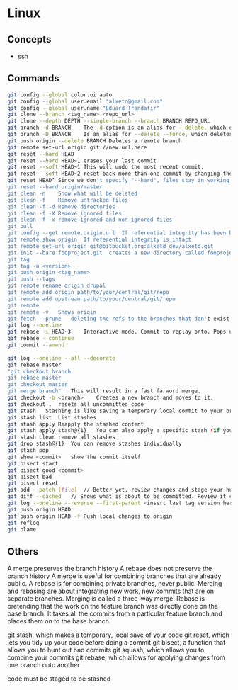 # Linux
## Concepts
- ssh

## Commands
```bash
git config --global color.ui auto	
git config --global user.email "alxetd@gmail.com"	
git config --global user.name "Eduard Trandafir"	
git clone --branch <tag_name> <repo_url>	
git clone --depth DEPTH --single-branch --branch BRANCH REPO_URL	
git branch -d BRANCH	The -d option is an alias for --delete, which only deletes the branch if it has already been fully merged in its upstream branch. 
git branch -D BRANCH	Is an alias for --delete --force, which deletes the branch "irrespective of its merged status."
git push origin --delete BRANCH	Deletes a remote branch
git remote set-url origin git://new.url.here	
git reset --hard HEAD	
git reset --hard HEAD~1	erases your last commit
git reset --soft HEAD~1	This will undo the most recent commit.
git reset --soft HEAD~2	reset back more than one commit by changing the number after ~
git reset HEAD^	Since we don't specify "--hard", files stay in working directory
git reset --hard origin/master	
git clean -n	Show what will be deleted
git clean -f	Remove untracked files
git clean -f -d	Remove directories
git clean -f -X	Remove ignored files
git clean -f -x	remove ignored and non-ignored files
git pull	
git config --get remote.origin.url	If referential integrity has been broken
git remote show origin	If referential integrity is intact
git remote set-url origin git@bitbucket.org:alxetd_dev/alxetd.git	
git init --bare fooproject.git	creates a new directory called fooproject.git that contains all of the git objects.
git tag	
git tag -a <version>	
git push origin <tag_name>	
git push --tags	
git remote rename origin drupal	 
git remote add origin path/to/your/central/git/repo	
git remote add upstream path/to/your/central/git/repo	
git remote	
git remote -v	Shows origin
git fetch --prune	deleting the refs to the branches that don't exist on the remote
git log --oneline	
git rebase -i HEAD~3	Interactive mode. Commit to replay onto. Pops up an editor with the rebase script.
git rebase --continue	
git commit --amend	
	
git log --oneline --all --decorate	
git rebase master	
"git checkout branch
git rebase master
git checkout master
git merge branch"	This will result in a fast farword merge.
git checkout -b <branch>	Creates a new branch and moves to it.
git checkout .	resets all uncommitted code
git stash	Stashing is like saving a temporary local commit to your branch. It is not possible to push a stash to a remote repository, so a stash is just for your own personal use.
git stash list	List stashes
git stash apply	Reapply the stashed content
git stash apply stash@{1}	You can also apply a specific stash (if you have stashed more than once) by running
git stash clear	remove all stashes
git drop stash@{1}	You can remove stashes individually
git stash pop	
git show <commit>	show the commit itself
git bisect start	
git bisect good <commit>	
git bisect bad	
git bisect reset	
git add --patch [file] 	// Better yet, review changes and stage your hunks.
git diff --cached 	// Shows what is about to be committed. Review it carefully!
git log --oneline --reverse --first-parent <insert last tag version here>.. | cut -c 9-	
git push origin HEAD	
git push origin HEAD -f	Push local changes to origin
git reflog	
git blame
```

## Others
A merge preserves the branch history
A rebase does not preserve the branch history
A merge is useful for combining branches that are already public.
A rebase is for combining private branches, never public.
Merging and rebasing are about integrating new work, new commits that are on separate branches.
Merging is called a three-way merge.
Rebase is pretending that the work on the feature branch was directly done on the base branch. It takes all the commits from a particular feature branch and places them on to the base branch.

git stash, which makes a temporary, local save of your code
git reset, which lets you tidy up your code before doing a commit
git bisect, a function that allows you to hunt out bad commits
git squash, which allows you to combine your commits
git rebase, which allows for applying changes from one branch onto another

code must be staged to be stashed
